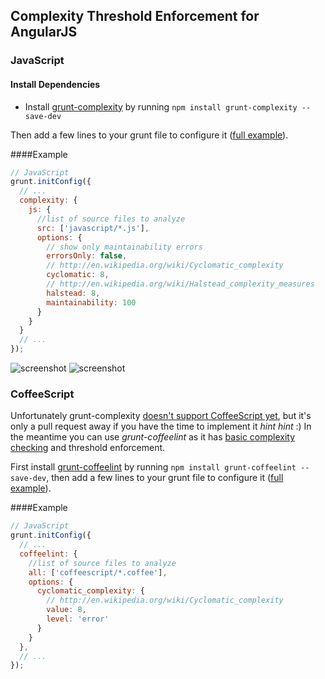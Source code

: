 ## Complexity Threshold Enforcement for AngularJS

### JavaScript

#### Install Dependencies

* Install [grunt-complexity](https://github.com/vigetlabs/grunt-complexity) by running `npm install grunt-complexity --save-dev`

Then add a few lines to your grunt file to configure it ([full example](../example/Gruntfile.js)).

####Example
```JavaScript
// JavaScript
grunt.initConfig({
  // ...
  complexity: {
    js: {
      //list of source files to analyze
      src: ['javascript/*.js'],
      options: {
        // show only maintainability errors
        errorsOnly: false,
        // http://en.wikipedia.org/wiki/Cyclomatic_complexity
        cyclomatic: 8,
        // http://en.wikipedia.org/wiki/Halstead_complexity_measures
        halstead: 8,
        maintainability: 100
      }
    }
  }
  // ...
});
```


![screenshot](https://raw.github.com/vigetlabs/grunt-complexity/master/example.png)
![screenshot](https://raw.github.com/vigetlabs/grunt-complexity/master/complexity.png)

### CoffeeScript

Unfortunately grunt-complexity [doesn't support CoffeeScript yet](https://github.com/vigetlabs/grunt-complexity/issues/14), but it's only a pull request away if you have the time to implement it *hint hint* :) In the meantime you can use *grunt-coffeelint* as it has [basic complexity checking](https://github.com/clutchski/coffeelint/blob/master/test/test_cyclomatic_complexity.coffee) and threshold enforcement.

First install [grunt-coffeelint](https://github.com/vojtajina/grunt-coffeelint) by running `npm install grunt-coffeelint --save-dev`, then add a few lines to your grunt file to configure it ([full example](../example/Gruntfile.js)).

####Example
```JavaScript
// JavaScript
grunt.initConfig({
  // ...
  coffeelint: {
    //list of source files to analyze
    all: ['coffeescript/*.coffee'],
    options: {
      cyclomatic_complexity: {
        // http://en.wikipedia.org/wiki/Cyclomatic_complexity
        value: 8,
        level: 'error'
      }
    }
  },
  // ...
});
```


